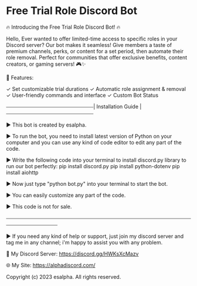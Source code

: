 # Free Trial Role Discord Bot


🔥  Introducing the Free Trial Role Discord Bot!  🔥

Hello, Ever wanted to offer limited-time access to specific roles in your Discord server? Our bot makes it seamless! Give members a taste of premium channels, perks, or content for a set period, then automate their role removal. Perfect for communities that offer exclusive benefits, content creators, or gaming servers! 🎮✨

👾  Features:

✓ Set customizable trial durations
✓ Automatic role assignment & removal
✓ User-friendly commands and interface
✓ Custom Bot Status


⎯⎯⎯⎯⎯⎯⎯⎯⎯⎯⎯⎯⎯⎯⎯⎯⎯⎯⎯⎯⎯⎯⎯⎯⎯⎯⎯⎯⎯⎯⎯⎯⎯⎯|  Installation Guide  |⎯⎯⎯⎯⎯⎯⎯⎯⎯⎯⎯⎯⎯⎯⎯⎯⎯⎯⎯⎯⎯⎯⎯⎯⎯⎯⎯⎯⎯⎯⎯⎯⎯⎯


▶️ This bot is created by esalpha.

▶️ To run the bot, you need to install latest version of Python on your computer and you can use any kind of code editor to edit any part of the code.

▶️ Write the following code into your terminal to install discord.py library to run our bot perfectly:
        pip install discord.py
        pip install python-dotenv
        pip install aiohttp

▶️ Now just type "python bot.py" into your terminal to start the bot.

▶️ You can easily customize any part of the code.

▶️ This code is not for sale.


⎯⎯⎯⎯⎯⎯⎯⎯⎯⎯⎯⎯⎯⎯⎯⎯⎯⎯⎯⎯⎯⎯⎯⎯⎯⎯⎯⎯⎯⎯⎯⎯⎯⎯⎯⎯⎯⎯⎯⎯⎯⎯⎯⎯⎯⎯⎯⎯⎯⎯⎯⎯⎯⎯⎯⎯⎯⎯⎯⎯⎯⎯⎯⎯⎯⎯⎯⎯⎯⎯⎯⎯⎯⎯⎯⎯⎯⎯⎯⎯⎯⎯⎯⎯⎯⎯⎯⎯⎯⎯⎯⎯


▶️ If you need any kind of help or support, just join my discord server and tag me in any channel; i'm happy to assist you with any problem.

📌 My Discord Server:  https://discord.gg/HWKsXcMazv

🌐 My Site:  https://alphadiscord.com/



Copyright (c) 2023 esalpha. All rights reserved.
